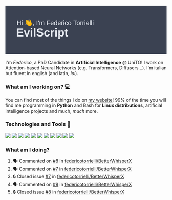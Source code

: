 ![Header](header.png)

I'm *Federico*, a PhD Candidate in **Artificial Intelligence** @ UniTO! I work on Attention-based Neural Networks (e.g. Transformers, Diffusers...).
I'm italian but fluent in english (and latin, *lol*).

### What am I working on? 💻

You can find most of the things I do on [my website](https://www.evilscript.eu/)!
99% of the time you will find me programming in **Python** and Bash for **Linux distributions**, artificial intelligence projects and much, *much* more.

### Technologies and Tools 🔧
![](https://img.shields.io/badge/Editor-VSCode-informational?style=flat&logo=visualstudiocode&logoColor=white&color=2bbc8a)
![](https://img.shields.io/badge/Code-Python-informational?style=flat&logo=Python&logoColor=white&color=2bbc8a)
![](https://img.shields.io/badge/Code-Javascript-informational?style=flat&logo=Javascript&logoColor=white&color=2bbc8a)
![](https://img.shields.io/badge/Code-Java-informational?style=flat&logo=coffeescript&logoColor=white&color=2bbc8a)
![](https://img.shields.io/badge/Code-C-informational?style=flat&logo=C&logoColor=white&color=2bbc8a)
![](https://img.shields.io/badge/Code-Shell-informational?style=flat&logo=Shell&logoColor=white&color=2bbc8a)
![](https://img.shields.io/badge/Learning-Rust-informational?style=flat&logo=Rust&logoColor=white&color=2bbc8a)
![](https://img.shields.io/badge/Tools-PostgreSQL-informational?style=flat&logo=PostgreSQL&logoColor=white&color=e74c3c)
![](https://img.shields.io/badge/Tools-Docker-informational?style=flat&logo=Docker&logoColor=white&color=e74c3c)
![](https://img.shields.io/badge/Hating-Windows-informational?style=flat&logo=windows&logoColor=white&color=0078D6)
![](https://img.shields.io/badge/Mail-ProtonMail-informational?style=flat&logo=protonmail&logoColor=white&color=8B89CC)

### What am I doing?

<!--START_SECTION:activity-->
1. 🗣 Commented on [#8](https://github.com/federicotorrielli/BetterWhisperX/issues/8#issuecomment-2577801773) in [federicotorrielli/BetterWhisperX](https://github.com/federicotorrielli/BetterWhisperX)
2. 🗣 Commented on [#7](https://github.com/federicotorrielli/BetterWhisperX/issues/7#issuecomment-2577582596) in [federicotorrielli/BetterWhisperX](https://github.com/federicotorrielli/BetterWhisperX)
3. 🔒 Closed issue [#7](https://github.com/federicotorrielli/BetterWhisperX/issues/7) in [federicotorrielli/BetterWhisperX](https://github.com/federicotorrielli/BetterWhisperX)
4. 🗣 Commented on [#8](https://github.com/federicotorrielli/BetterWhisperX/issues/8#issuecomment-2577580613) in [federicotorrielli/BetterWhisperX](https://github.com/federicotorrielli/BetterWhisperX)
5. 🔒 Closed issue [#8](https://github.com/federicotorrielli/BetterWhisperX/issues/8) in [federicotorrielli/BetterWhisperX](https://github.com/federicotorrielli/BetterWhisperX)
<!--END_SECTION:activity-->
